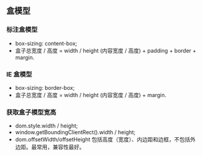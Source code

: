 ## 盒模型

### 标注盒模型
- box-sizing: content-box;
- 盒子总宽度 / 高度 = width / height (内容宽度 / 高度) + padding + border + margin.
### IE 盒模型
- box-sizing: border-box;
- 盒子总宽度 / 高度 = width / height (内容宽度 / 高度) + margin.

### 获取盒子模型宽高
- dom.style.width / height;
- window.getBoundingClientRect().width / height;
- dom.offsetWidth/offsetHeight 包括高度（宽度）、内边距和边框，不包括外边距。最常用，兼容性最好。